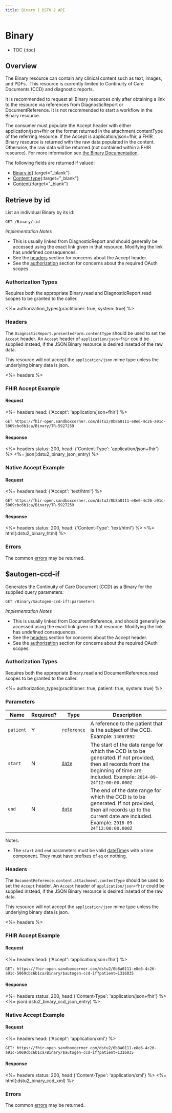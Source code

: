 ```yaml
---
title: Binary | DSTU 2 API
---
```


# Binary

* TOC
{:toc}

## Overview

The Binary resource can contain any clinical content such as text, images, and PDFs.  This resource is currently limited to Continuity of Care Documents (CCD) and diagnostic reports. 

It is recommended to request all Binary resources only after obtaining a link to the resource via references from DiagnosticReport or DocumentReference. It is not recommended to start a workflow in the Binary resource. 

The consumer must populate the Accept header with either application/json+fhir or the format returned in the attachment.contentType of the referring resource.  If the Accept is application/json+fhir, a FHIR Binary resource is returned with the raw data populated in the content. Otherwise, the raw data will be returned (not contained within a FHIR resource). For more information see [the Binary Documentation](http://hl7.org/fhir/dstu2/binary.html#rest).

The following fields are returned if valued: 

* [Binary id](http://hl7.org/fhir/DSTU2/resource-definitions.html#Resource.id){:target="_blank"}
* [Content type](http://hl7.org/fhir/DSTU2/binary-definitions.html#Binary.contentType){:target="_blank"}
* [Content](http://hl7.org/fhir/DSTU2/binary-definitions.html#Binary.content){:target="_blank"}

## Retrieve by id

List an individual Binary by its id:

    GET /Binary/:id

_Implementation Notes_

* This is usually linked from DiagnosticReport and should generally be accessed using the exact link given in that resource. Modifying the link has undefined consequences.
* See the [headers](#headers) section for concerns about the Accept header.
* See the [authorization](#authorization-types) section for concerns about the required OAuth scopes.

### Authorization Types

Requires both the appropriate Binary.read and DiagnosticReport.read scopes to be granted to the caller.

<%= authorization_types(practitioner: true, system: true) %>
 
### Headers

The `DiagnosticReport.presentedForm.contentType` should be used to set the `Accept` header. An `Accept` header of `application/json+fhir` could be supplied instead, if the JSON Binary resource is desired insetad of the raw data.
 
This resource will not accept the `application/json` mime type unless the underlying binary data is json.

<%= headers %>

### FHIR Accept Example

#### Request

<%= headers head: {'Accept': 'application/json+fhir'} %>

    GET https://fhir-open.sandboxcerner.com/dstu2/0b8a0111-e8e6-4c26-a91c-5069cbc6b1ca/Binary/TR-5927259  

#### Response

<%= headers status: 200, head: {'Content-Type': 'application/json+fhir'} %>
<%= json(:dstu2_binary_json_entry) %>

### Native Accept Example

#### Request

<%= headers head: {'Accept': 'text/html'} %>

    GET https://fhir-open.sandboxcerner.com/dstu2/0b8a0111-e8e6-4c26-a91c-5069cbc6b1ca/Binary/TR-5927259  

#### Response

<%= headers status: 200, head: {'Content-Type': 'text/html'} %>
<%= html(:dstu2_binary_html) %>

### Errors

The common [errors] may be returned.

## $autogen-ccd-if

Generates the Continuity of Care Document (CCD) as a Binary for the supplied query parameters: 

    GET /Binary/$autogen-ccd-if?:parameters

_Implementation Notes_

* This is usually linked from DocumentReference, and should generally be accessed using the exact link given in that resource. Modifying the link has undefined consequences.
* See the [headers](#headers-1) section for concerns about the Accept header.
* See the [authorization](#authorization-types-1) section for concerns about the required OAuth scopes.

### Authorization Types

Requires both the appropriate Binary.read and DocumentReference.read scopes to be granted to the caller.

<%= authorization_types(practitioner: true, patient: true, system: true) %>

### Parameters

 Name     | Required? | Type          | Description
----------|-----------|---------------|-------------------------------------------------
`patient` | Y         | [`reference`] | A reference to the patient that is the subject of the CCD. Example: `14067892`
`start`   | N         | [`date`]      | The start of the date range for which the CCD is to be generated. If not provided, then all records from the beginning of time are included. Example: `2014-09-24T12:00:00.000Z`
`end`     | N         | [`date`]      | The end of the date range for which the CCD is to be generated. If not provided, then all records up to the current date are included. Example: `2016-09-24T12:00:00.000Z`

Notes:   

- The `start` and `end` parameters must be valid [dateTime]s with a time component. They must have prefixes of `eq` or nothing.

### Headers

The `DocumentReference.content.attachment.contentType` should be used to set the `Accept` header. An `Accept` header of `application/json+fhir` could be supplied instead, if the JSON Binary resource is desired insetad of the raw data.

This resource will not accept the `application/json` mime type unless the underlying binary data is json.

<%= headers %>

### FHIR Accept Example

#### Request

<%= headers head: {'Accept': 'application/json+fhir'} %>

    GET: https://fhir-open.sandboxcerner.com/dstu2/0b8a0111-e8e6-4c26-a91c-5069cbc6b1ca/Binary/$autogen-ccd-if?patient=1316035

#### Response

<%= headers status: 200, head:{'Content-Type': 'application/json+fhir'} %>
<%= json(:dstu2_binary_ccd_json_entry) %>

### Native Accept Example

#### Request

<%= headers head: {'Accept': 'application/xml'} %>

    GET: https://fhir-open.sandboxcerner.com/dstu2/0b8a0111-e8e6-4c26-a91c-5069cbc6b1ca/Binary/$autogen-ccd-if?patient=1316035
    
#### Response

<%= headers status: 200, head:{'Content-Type': 'application/xml'} %>
<%= html(:dstu2_binary_ccd_xml) %>

### Errors

The common [errors] may be returned.

[DiagnosticReport]: ../../diagnostic/diagnostic-report
[`reference`]: http://hl7.org/fhir/DSTU2/search.html#reference
[`date`]: http://hl7.org/fhir/DSTU2/search.html#date
[dateTime]: http://hl7.org/fhir/DSTU2/datatypes.html#dateTime
[errors]: ../../#client-errors
